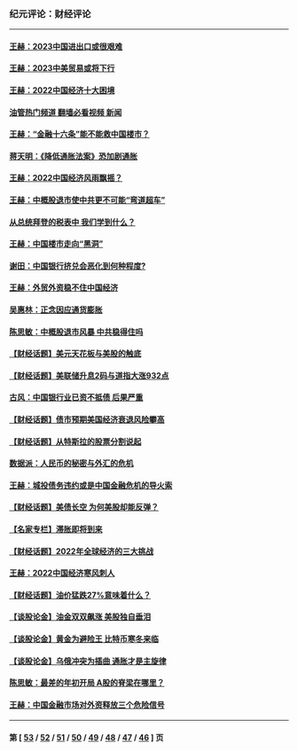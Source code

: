 ### 纪元评论：财经评论
---
#### [王赫：2023中国进出口或很艰难](../../pages/nsc1026/n13911515.md?02110330) 
#### [王赫：2023中美贸易或将下行](../../pages/nsc1026/n13899005.md?02110330) 
#### [王赫：2022中国经济十大困境](../../pages/nsc1026/n13883766.md?02110330) 
#### [油管热门频道 翻墙必看视频 新闻](ok?02110330)
#### [王赫：“金融十六条”能不能救中国楼市？](../../pages/nsc1026/n13868431.md?02110330) 
#### [蒋天明：《降低通胀法案》恐加剧通胀](../../pages/nsc1026/n13806996.md?02110330) 
#### [王赫：2022中国经济风雨飘摇？](../../pages/nsc1026/n13803207.md?02110330) 
#### [王赫：中概股退市使中共更不可能“弯道超车”](../../pages/nsc1026/n13802858.md?02110330) 
#### [从总统拜登的税表中 我们学到什么？](../../pages/nsc1026/n13773081.md?02110330) 
#### [王赫：中国楼市走向“黑洞”](../../pages/nsc1026/n13770647.md?02110330) 
#### [谢田：中国银行挤兑会恶化到何种程度?](../../pages/nsc1026/n13766965.md?02110330) 
#### [王赫：外贸外资稳不住中国经济](../../pages/nsc1026/n13753933.md?02110330) 
#### [吴惠林：正念因应通货膨胀](../../pages/nsc1026/n13750350.md?02110330) 
#### [陈思敏：中概股退市风暴 中共稳得住吗](../../pages/nsc1026/n13738978.md?02110330) 
#### [【财经话题】美元天花板与美股的触底](../../pages/nsc1026/n13736495.md?02110330) 
#### [【财经话题】美联储升息2码与道指大涨932点](../../pages/nsc1026/n13727377.md?02110330) 
#### [古风：中国银行业已资不抵债 后果严重](../../pages/nsc1026/n13726111.md?02110330) 
#### [【财经话题】债市预期美国经济衰退风险攀高](../../pages/nsc1026/n13698043.md?02110330) 
#### [【财经话题】从特斯拉的股票分割说起](../../pages/nsc1026/n13679733.md?02110330) 
#### [数据派：人民币的秘密与外汇的危机](../../pages/nsc1026/n13667092.md?02110330) 
#### [王赫：城投债务违约或是中国金融危机的导火索](../../pages/nsc1026/n13665322.md?02110330) 
#### [【财经话题】美债长空 为何美股却能反弹？](../../pages/nsc1026/n13665895.md?02110330) 
#### [【名家专栏】滞胀即将到来](../../pages/nsc1026/n13658171.md?02110330) 
#### [【财经话题】2022年全球经济的三大挑战](../../pages/nsc1026/n13654423.md?02110330) 
#### [王赫：2022中国经济寒风刺人](../../pages/nsc1026/n13651403.md?02110330) 
#### [【财经话题】油价猛跌27%意味着什么？](../../pages/nsc1026/n13648767.md?02110330) 
#### [【谈股论金】油金双双飙涨 美股独自垂泪](../../pages/nsc1026/n13631742.md?02110330) 
#### [【谈股论金】黄金为避险王 比特币寒冬来临](../../pages/nsc1026/n13600406.md?02110330) 
#### [【谈股论金】乌俄冲突为插曲 通胀才是主旋律](../../pages/nsc1026/n13576797.md?02110330) 
#### [陈思敏：最差的年初开局 A股的脊梁在哪里？](../../pages/nsc1026/n13558359.md?02110330) 
#### [王赫：中国金融市场对外资释放三个危险信号](../../pages/nsc1026/n13546389.md?02110330) 

---
#### 第 [ [53](./53.md?02110330) / [52](./52.md?02110330) / [51](./51.md?02110330) / [50](./50.md?02110330) / [49](./49.md?02110330) / [48](./48.md?02110330) / [47](./47.md?02110330) / [46](./46.md?02110330) ] 页
